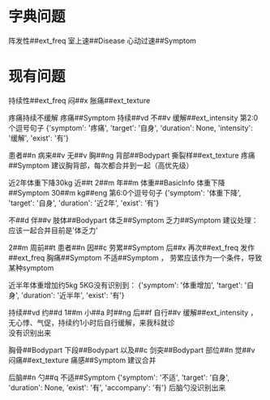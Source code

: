 # 字典问题
阵发性##ext_freq 室上速##Disease 心动过速##Symptom 





# 现有问题

持续性##ext_freq 闷##x 胀痛##ext_texture

疼痛持续不缓解
 疼痛##Symptom 持续##vd 不##v 缓解##ext_intensity 
  第2:0个逗号句子
	 {'symptom': '疼痛', 'target': '自身', 'duration': None, 'intensity': '缓解', 'exist': '有'}



患者##n 病来##v 无##v 胸##ng 背部##Bodypart 撕裂样##ext_texture 疼痛##Symptom
建议胸背部，每次都合并到一起（高优先级）


近2年体重下降30kg
 近##t 2##m 年##m 体重##BasicInfo 体重下降##Symptom 30##m kg##eng 
  第6:0个逗号句子
	 {'symptom': '体重下降', 'target': '自身', 'duration': '近2年', 'exist': '有'}



不##d 伴##v 肢体##Bodypart 体乏##Symptom 乏力##Symptom
建议处理：应该一起合并目前是'体乏力'


2##m 周前##t 患者##n 因##c 劳累##Symptom 后##x 再次##ext_freq 发作##ext_freq 胸痛##Symptom 不适##Symptom ，
劳累应该作为一个条件，导致某种symptom


近半年体重增加约5kg
5KG没有识别到：	 {'symptom': '体重增加', 'target': '自身', 'duration': '近半年', 'exist': '有'}


持续##vd 约##d 1##m 小##a 时##ng 后##f 自行##v 缓解##ext_intensity
，无心悸、气促，持续约1小时后自行缓解，来我科就诊  
没有识别出来


胸骨##Bodypart 下段##Bodypart 以及##c 剑突##Bodypart 部位##n 觉##v 闷痛##ext_texture 痛感##Symptom 
建议合并



后脑##n 勺##q 不适##Symptom
{'symptom': '不适', 'target': '自身', 'duration': None, 'exist': '有', 'accompany': '有'} 后脑勺没识别出来











